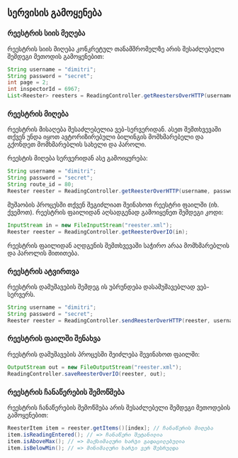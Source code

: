 ## სერვისის გამოყენება

### რეესტრის სიის მეღება

რეესტრის სიის მიღება კონკრეტულ თანამშრომელზე არის შესაძლებელი შემდეგი მეთოდის გამოყენებით:

```java
String username = "dimitri";
String password = "secret";
int page = 2;
int inspectorId = 6967;
List<Reester> reesters = ReadingController.getReestersOverHTTP(username, password, inspectorId, page);
```

### რეესტრის მიღება

რეესტრის მისაღება შესაძლებელია ვებ-სერვერიდან. ასეთ შემთხვევაში თქვენ უნდა იყოთ ავტორიზირებული
ბილინგის მომხმარებელი და გქონდეთ მომხმარებლის სახელი და პაროლი.

რეესტის მიღება სერვერიდან ასე გამოიყურება:

```java
String username = "dimitri";
String password = "secret";
String route_id = 80;
Reester reester = ReadingController.getReesterOverHTTP(username, password, route_id);
```

მუშაობის პროცესში თქვენ შეგიძლიათ შეინახოთ რეესტრი ფაილში (იხ. ქვემოთ).
რეესტრის ფაილიდან აღსადგენად გამოიყენეთ შემდეგი კოდი:

```java
InputStream in = new FileInputStream("reester.xml");
Reester reester = ReadingController.getReesterOverIO(in);
```

რეესტრის ფაილიდან აღდგენის შემთხვევაში საჭირო არაა მომხმარებლის და პაროლის მითითება.

### რეესტრის ატვირთვა

რეესტრის დამუშავების შემდეგ ის უბრუნდება დასამუშავებლად ვებ-სერვერს.

```java
String username = "dimitri";
String password = "secret";
Reester reester = ReadingController.sendReesterOverHTTP(reester, username, password);
```

### რეესტრის ფაილში შენახვა

რეესტრის დამუშავების პროცესში შეიძლება შევინახოთ ფაილში:

```java
OutputStream out = new FileOutputStream("reester.xml");
ReadingController.saveReesterOverIO(reester, out);
```

### რეესტრის ჩანაწერების შემოწმება

რეესტრის ჩანაწერების შემოწმება არის შესაძლებელი შემდეგი მეთოდების გამოყენებით:

```java
ReesterItem item = reester.getItems()[index]; // ჩანაწერის მიღება
item.isReadingEntered(); // => ჩანაწერი შეტანილია
item.isAboveMax(); // => მაქსიმალური ხარჯი გადაცილებულია
item.isBelowMin(); // => მინიმალური ხარჯი ვერ შესრულდა
```
